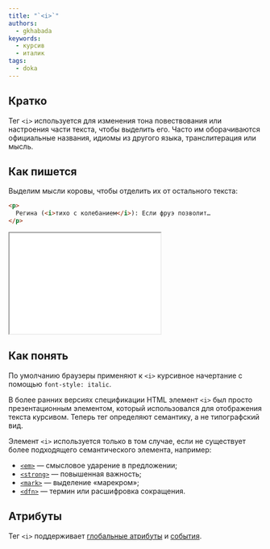 ```yaml
---
title: "`<i>`"
authors:
  - gkhabada
keywords:
  - курсив
  - италик
tags:
  - doka
---
```


## Кратко

Тег `<i>` используется для изменения тона повествования или настроения части текста, чтобы выделить его. Часто им оборачиваются официальные названия, идиомы из другого языка, транслитерация или мысль.

## Как пишется

Выделим мысли коровы, чтобы отделить их от остального текста:

```html
<p>
  Регина (<i>тихо с колебанием</i>): Если фруэ позволит…
</p>
```

<iframe title="Базовый пример" src="demos/view/" height="200"></iframe>

## Как понять

По умолчанию браузеры применяют к `<i>` курсивное начертание с помощью `font-style: italic`.

В более ранних версиях спецификации HTML элемент `<i>` был просто презентационным элементом, который использовался для отображения текста курсивом. Теперь тег определяют семантику, а не типографский вид.

Элемент `<i>` используется только в том случае, если не существует более подходящего семантического элемента, например:

- [`<em>`](/html/em/) — смысловое ударение в предложении;
- [`<strong>`](/html/strong/) — повышенная важность;
- [`<mark>`](/html/mark/) — выделение «марекром»;
- [`<dfn>`](/html/dfn/) — термин или расшифровка сокращения.

## Атрибуты

Тег `<i>` поддерживает [глобальные атрибуты](/css/global-attrs/) и [события](/js/events/).
